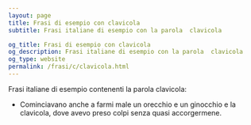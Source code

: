 ```yaml
---
layout: page
title: Frasi di esempio con clavicola 
subtitle: Frasi italiane di esempio con la parola  clavicola

og_title: Frasi di esempio con clavicola 
og_description: Frasi italiane di esempio con la parola  clavicola
og_type: website
permalink: /frasi/c/clavicola.html
---
```


Frasi italiane di esempio contenenti la parola clavicola:


- Cominciavano anche a farmi male un orecchio e un ginocchio e la clavicola, dove avevo preso colpi senza quasi accorgermene.
